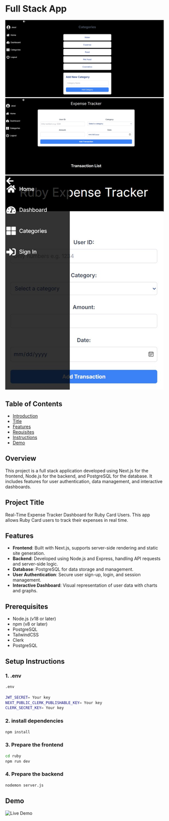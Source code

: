 # Full Stack App

![Alt text](./images//categories.jpg)
![Alt text](./images//home.jpg)
![Alt text](./images//responsive.jpg)

## Table of Contents
- [Introduction](#overview)
- [Title](#project-title)
- [Features](#features)
- [Requisites](#prerequisites)
- [Instructions](#setup-instructions)
- [Demo](#demo)

## Overview

This project is a full stack application developed using Next.js for the frontend, Node.js for the backend, and PostgreSQL for the database. It includes features for user authentication, data management, and interactive dashboards.

## Project Title

Real-Time Expense Tracker Dashboard for Ruby Card Users. This app allows Ruby Card users to track their expenses in real time.

## Features

- **Frontend**: Built with Next.js, supports server-side rendering and static site generation.
- **Backend**: Developed using Node.js and Express, handling API requests and server-side logic.
- **Database**: PostgreSQL for data storage and management.
- **User Authentication**: Secure user sign-up, login, and session management.
- **Interactive Dashboard**: Visual representation of user data with charts and graphs.

## Prerequisites

- Node.js (v18 or later)
- npm (v8 or later)
- PostgreSQL
- TailwindCSS
- Clerk
- PostgreSQL

## Setup Instructions

### 1. .env
```bash
.env

JWT_SECRET= Your key
NEXT_PUBLIC_CLERK_PUBLISHABLE_KEY= Your key
CLERK_SECRET_KEY= Your key
```

### 2. install dependencies

```bash
npm install
```
### 3. Prepare the frontend

```bash
cd ruby
npm run dev
```
### 4. Prepare the backend

```bash
nodemon server.js
```

## Demo
![Live Demo](https://youtu.be/_p0HdTTMKzY)




